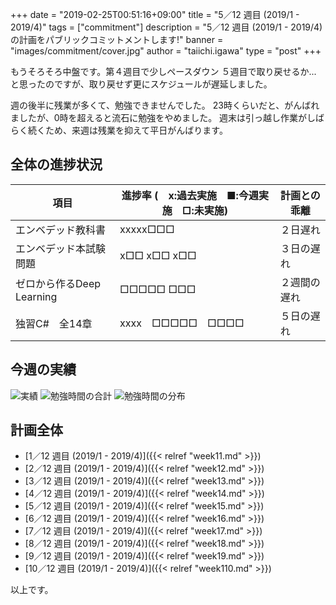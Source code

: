 +++
date = "2019-02-25T00:51:16+09:00"
title = "5／12 週目 (2019/1 - 2019/4)"
tags = ["commitment"]
description = "5／12 週目 (2019/1 - 2019/4)の計画をパブリックコミットメントします!"
banner = "images/commitment/cover.jpg"
author = "taiichi.igawa"
type = "post"
+++

もうそろそろ中盤です。第４週目で少しペースダウン
５週目で取り戻せるか...
と思ったのですが、取り戻せず更にスケジュールが遅延しました。

週の後半に残業が多くて、勉強できませんでした。
23時くらいだと、がんばれましたが、0時を超えると流石に勉強をやめました。
週末は引っ越し作業がしばらく続くため、来週は残業を抑えて平日がんばります。

<!-- more -->

## 全体の進捗状況

| 項目                  | 進捗率 (　x:過去実施　■:今週実施　□:未実施) | 計画との乖離 |
|---------------------|----------------------------|--------|
| エンベデッド教科書           | xxxxx□□□                   | ２日遅れ   |
| エンベデッド本試験問題         | x□□ x□□ x□□                | ３日の遅れ  |
| ゼロから作るDeep Learning | □□□□□ □□□                  | ２週間の遅れ |
| 独習C\#　全14章          | xxxx　□□□□□　□□□□            | ５日の遅れ  |

## 今週の実績
![実績](/images/commitment/week15/week15_done.JPG)
![勉強時間の合計](/images/commitment/week15/week15_circle.png)
![勉強時間の分布](/images/commitment/week15/week15_chart.png)

## 計画全体
* [1／12 週目 (2019/1 - 2019/4)]({{< relref "week11.md" >}})
* [2／12 週目 (2019/1 - 2019/4)]({{< relref "week12.md" >}})
* [3／12 週目 (2019/1 - 2019/4)]({{< relref "week13.md" >}})
* [4／12 週目 (2019/1 - 2019/4)]({{< relref "week14.md" >}})
* [5／12 週目 (2019/1 - 2019/4)]({{< relref "week15.md" >}})
* [6／12 週目 (2019/1 - 2019/4)]({{< relref "week16.md" >}})
* [7／12 週目 (2019/1 - 2019/4)]({{< relref "week17.md" >}})
* [8／12 週目 (2019/1 - 2019/4)]({{< relref "week18.md" >}})
* [9／12 週目 (2019/1 - 2019/4)]({{< relref "week19.md" >}})
* [10／12 週目 (2019/1 - 2019/4)]({{< relref "week110.md" >}})

以上です。
